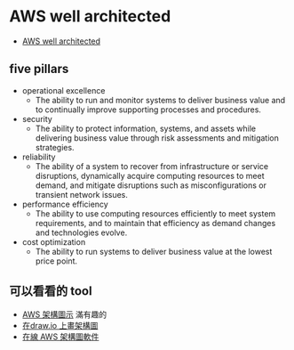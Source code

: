 # AWS well architected
  - [AWS well architected](https://aws.amazon.com/tw/architecture/well-architected/)

## five pillars
  - operational excellence
    - The ability to run and monitor systems to deliver business value and to continually improve supporting processes and procedures.
  - security
     - The ability to protect information, systems, and assets while delivering business value through risk assessments and mitigation strategies.
  - reliability
     - The ability of a system to recover from infrastructure or service disruptions, dynamically acquire computing resources to meet demand, and mitigate disruptions such as misconfigurations or transient network issues.
  - performance efficiency
     - The ability to use computing resources efficiently to meet system requirements, and to maintain that efficiency as demand changes and technologies evolve.
  - cost optimization
    - The ability to run systems to deliver business value at the lowest price point.


## 可以看看的 tool
  - [AWS 架構圖示](https://aws.amazon.com/tw/architecture/icons/) 滿有趣的
  - [在draw.io 上畫架構圖](https://www.draw.io/?splash=0&libs=aws3) 
  - [在線 AWS 架構圖軟件](https://online.visual-paradigm.com/tw/features/aws-architecture-diagram-tool/)

